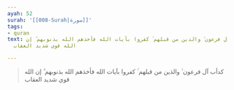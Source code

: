 ```yaml
---
ayah: 52
surah: '[[008-Surah|سورة]]'
tags:
- quran
text: كدأب آل فرعون ۙ والذين من قبلهم ۚ كفروا بآيات الله فأخذهم الله بذنوبهم ۗ إن
  الله قوي شديد العقاب

---
```

> كدأب آل فرعون ۙ والذين من قبلهم ۚ كفروا بآيات الله فأخذهم الله بذنوبهم ۗ إن الله قوي شديد العقاب
